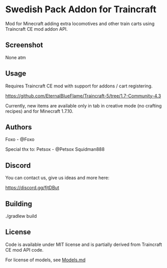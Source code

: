 Swedish Pack Addon for Traincraft
=======================================

Mod for Minecraft adding extra locomotives and other train carts using Traincraft CE mod addon API.

Screenshot
----------

None atm

Usage
-----

Requires Traincraft CE mod with support for addons / cart registering.

https://github.com/EternalBlueFlame/Traincraft-5/tree/1.7-Community-4.3

Currently, new items are available only in tab in creative mode (no crafting recipes) and for Minecraft 1.7.10.

Authors
-------
Foxo - @Foxo

Special thx to:
Petsox - @Petsox
Squidman888

Discord
-------

You can contact us, give us ideas and more here:

https://discord.gg/fjtDBut

Building
--------

./gradlew build

License
-------

Code is available under MIT license and is partially derived from Traincraft CE mod API code.

For license of models, see [Models.md](https://github.com/Petsox/Ctyrk4-Addon-TCCE/blob/master/Models.md)
